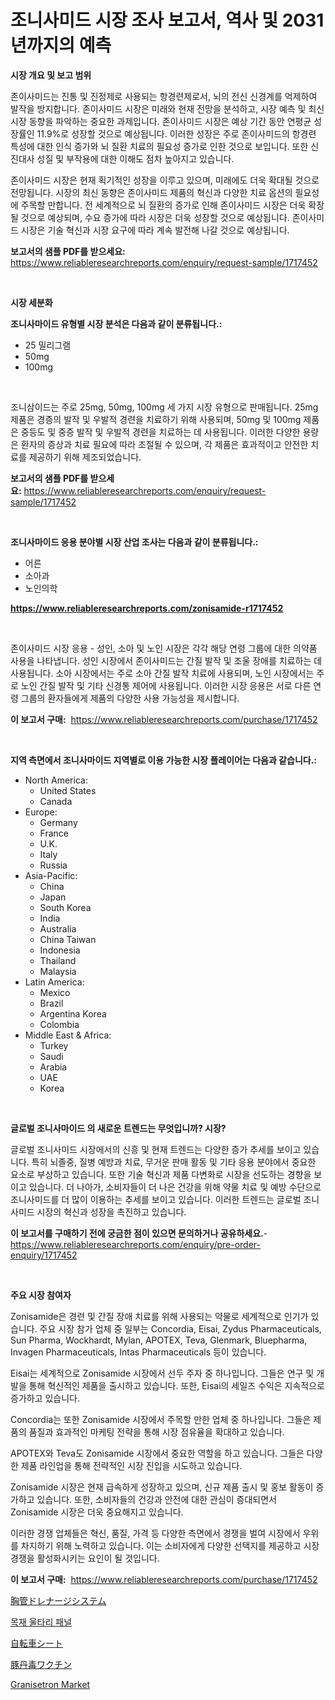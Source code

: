 <p><h1>조니사미드 시장 조사 보고서, 역사 및 2031년까지의 예측</h1></p><p><strong>시장 개요 및 보고 범위</strong></p>
<p><p>존이사미드는 진통 및 진정제로 사용되는 항경련제로서, 뇌의 전신 신경계를 억제하여 발작을 방지합니다. 존이사미드 시장은 미래와 현재 전망을 분석하고, 시장 예측 및 최신 시장 동향을 파악하는 중요한 과제입니다. 존이사미드 시장은 예상 기간 동안 연평균 성장률인 11.9%로 성장할 것으로 예상됩니다. 이러한 성장은 주로 존이사미드의 항경련 특성에 대한 인식 증가와 뇌 질환 치료의 필요성 증가로 인한 것으로 보입니다. 또한 신진대사 성질 및 부작용에 대한 이해도 점차 높아지고 있습니다.</p><p>존이사미드 시장은 현재 획기적인 성장을 이루고 있으며, 미래에도 더욱 확대될 것으로 전망됩니다. 시장의 최신 동향은 존이사미드 제품의 혁신과 다양한 치료 옵션의 필요성에 주목할 만합니다. 전 세계적으로 뇌 질환의 증가로 인해 존이사미드 시장은 더욱 확장될 것으로 예상되며, 수요 증가에 따라 시장은 더욱 성장할 것으로 예상됩니다. 존이사미드 시장은 기술 혁신과 시장 요구에 따라 계속 발전해 나갈 것으로 예상됩니다.</p></p>
<p><strong>보고서의 샘플 PDF를 받으세요:</strong> <a href="https://www.reliableresearchreports.com/enquiry/request-sample/1717452">https://www.reliableresearchreports.com/enquiry/request-sample/1717452</a></p>
<p>&nbsp;</p>
<p><strong>시장 세분화</strong></p>
<p><strong>조니사마이드 유형별 시장 분석은 다음과 같이 분류됩니다.:</strong></p>
<p><ul><li>25 밀리그램</li><li>50mg</li><li>100mg</li></ul></p>
<p>&nbsp;</p>
<p><p>조니삼이드는 주로 25mg, 50mg, 100mg 세 가지 시장 유형으로 판매됩니다. 25mg 제품은 경증의 발작 및 우발적 경련을 치료하기 위해 사용되며, 50mg 및 100mg 제품은 중등도 및 중증 발작 및 우발적 경련을 치료하는 데 사용됩니다. 이러한 다양한 용량은 환자의 증상과 치료 필요에 따라 조절될 수 있으며, 각 제품은 효과적이고 안전한 치료를 제공하기 위해 제조되었습니다.</p></p>
<p><strong>보고서의 샘플 PDF를 받으세요:</strong>&nbsp;<a href="https://www.reliableresearchreports.com/enquiry/request-sample/1717452">https://www.reliableresearchreports.com/enquiry/request-sample/1717452</a></p>
<p>&nbsp;</p>
<p><strong> 조니사마이드 응용 분야별 시장 산업 조사는 다음과 같이 분류됩니다.:</strong></p>
<p><ul><li>어른</li><li>소아과</li><li>노인의학</li></ul></p>
<p><strong><a href="https://www.reliableresearchreports.com/zonisamide-r1717452">https://www.reliableresearchreports.com/zonisamide-r1717452</a></strong></p>
<p>&nbsp;</p>
<p><p>존이사미드 시장 응용 - 성인, 소아 및 노인 시장은 각각 해당 연령 그룹에 대한 의약품 사용을 나타냅니다. 성인 시장에서 존이사미드는 간질 발작 및 조울 장애를 치료하는 데 사용됩니다. 소아 시장에서는 주로 소아 간질 발작 치료에 사용되며, 노인 시장에서는 주로 노인 간질 발작 및 기타 신경통 제어에 사용됩니다. 이러한 시장 응용은 서로 다른 연령 그룹의 환자들에게 제품의 다양한 사용 가능성을 제시합니다.</p></p>
<p><strong>이 보고서 구매:</strong>&nbsp; <a href="https://www.reliableresearchreports.com/purchase/1717452">https://www.reliableresearchreports.com/purchase/1717452</a></p>
<p>&nbsp;</p>
<p><strong>지역 측면에서 조니사마이드 지역별로 이용 가능한 시장 플레이어는 다음과 같습니다.:</strong></p>
<p><ul>
    <li>
        North America:
        <ul>
            <li>United States</li>
            <li>Canada</li>
        </ul>
    </li>
    <li>
        Europe:
        <ul>
            <li>Germany</li>
            <li>France</li>
            <li>U.K.</li>
            <li>Italy</li>
            <li>Russia</li>
        </ul>
    </li>
    <li>
        Asia-Pacific:
        <ul>
            <li>China</li>
            <li>Japan</li>
            <li>South Korea</li>
            <li>India</li>
            <li>Australia</li>
            <li>China Taiwan</li>
            <li>Indonesia</li>
            <li>Thailand</li>
            <li>Malaysia</li>
        </ul>
    </li>
    <li>
        Latin America:
        <ul>
            <li>Mexico</li>
            <li>Brazil</li>
            <li>Argentina Korea</li>
            <li>Colombia</li>
        </ul>
    </li>
    <li>
        Middle East & Africa:
        <ul>
            <li>Turkey</li>
            <li>Saudi</li>
            <li>Arabia</li>
            <li>UAE</li>
            <li>Korea</li>
        </ul>
    </li>
    </ul></p>
<p>&nbsp;</p>
<p><strong>글로벌 조니사마이드 의 새로운 트렌드는 무엇입니까? 시장?</strong></p>
<p><p>글로벌 조니사미드 시장에서의 신흥 및 현재 트렌드는 다양한 증가 추세를 보이고 있습니다. 특히 뇌졸중, 질병 예방과 치료, 무거운 판매 활동 및 기타 응용 분야에서 중요한 요소로 부상하고 있습니다. 또한 기술 혁신과 제품 다변화로 시장을 선도하는 경향을 보이고 있습니다. 더 나아가, 소비자들이 더 나은 건강을 위해 약물 치료 및 예방 수단으로 조니사미드를 더 많이 이용하는 추세를 보이고 있습니다. 이러한 트렌드는 글로벌 조니사미드 시장의 혁신과 성장을 촉진하고 있습니다.</p></p>
<p><strong>이 보고서를 구매하기 전에 궁금한 점이 있으면 문의하거나 공유하세요.</strong>- <a href="https://www.reliableresearchreports.com/enquiry/pre-order-enquiry/1717452">https://www.reliableresearchreports.com/enquiry/pre-order-enquiry/1717452</a></p>
<p>&nbsp;</p>
<p><strong>주요 시장 참여자</strong></p>
<p><p>Zonisamide은 경련 및 간질 장애 치료를 위해 사용되는 약물로 세계적으로 인기가 있습니다. 주요 시장 참가 업체 중 일부는 Concordia, Eisai, Zydus Pharmaceuticals, Sun Pharma, Wockhardt, Mylan, APOTEX, Teva, Glenmark, Bluepharma, Invagen Pharmaceuticals, Intas Pharmaceuticals 등이 있습니다.</p><p>Eisai는 세계적으로 Zonisamide 시장에서 선두 주자 중 하나입니다. 그들은 연구 및 개발을 통해 혁신적인 제품을 출시하고 있습니다. 또한, Eisai의 세일즈 수익은 지속적으로 증가하고 있습니다.</p><p>Concordia는 또한 Zonisamide 시장에서 주목할 만한 업체 중 하나입니다. 그들은 제품의 품질과 효과적인 마케팅 전략을 통해 시장 점유율을 확대하고 있습니다.</p><p>APOTEX와 Teva도 Zonisamide 시장에서 중요한 역할을 하고 있습니다. 그들은 다양한 제품 라인업을 통해 전략적인 시장 진입을 시도하고 있습니다.</p><p>Zonisamide 시장은 현재 급속하게 성장하고 있으며, 신규 제품 출시 및 홍보 활동이 증가하고 있습니다. 또한, 소비자들의 건강과 안전에 대한 관심이 증대되면서 Zonisamide 시장은 더욱 중요해지고 있습니다.</p><p>이러한 경쟁 업체들은 혁신, 품질, 가격 등 다양한 측면에서 경쟁을 벌여 시장에서 우위를 차지하기 위해 노력하고 있습니다. 이는 소비자에게 다양한 선택지를 제공하고 시장 경쟁을 활성화시키는 요인이 될 것입니다.</p></p>
<p><strong>이 보고서 구매:</strong>&nbsp;&nbsp;<a href="https://www.reliableresearchreports.com/purchase/1717452">https://www.reliableresearchreports.com/purchase/1717452</a></p>
<p><p><a href="https://github.com/KaydenJohns1964/Market-Research-Report-List-1/blob/main/440186125170.md">胸管ドレナージシステム</a></p><p><a href="https://medium.com/@karenburke2009/%EB%AA%A9%EC%9E%AC-%EC%9A%B8%ED%83%80%EB%A6%AC-%ED%8C%A8%EB%84%90-%EC%8B%9C%EC%9E%A5-%EC%A0%84%EB%A7%9D-%EC%82%B0%EC%97%85-%EA%B0%9C%EC%9A%94-%EB%B0%8F-%EC%98%88%EC%B8%A1-2024%EB%85%84%EB%B6%80%ED%84%B0-2031%EB%85%84%EA%B9%8C%EC%A7%80-4f43d0daa13b">목재 울타리 패널</a></p><p><a href="https://medium.com/@camilcosta76856/%E8%87%AA%E8%BB%A2%E8%BB%8A%E3%82%B7%E3%83%BC%E3%83%88%E5%B8%82%E5%A0%B4-%E6%88%90%E5%8A%9F%E3%81%99%E3%82%8B%E3%83%93%E3%82%B8%E3%83%8D%E3%82%B9%E6%88%A6%E7%95%A5%E3%81%AE%E9%8D%B52031%E5%B9%B4%E3%81%BE%E3%81%A7%E3%81%AE%E4%BA%88%E6%B8%AC-80902275af56">自転車シート</a></p><p><a href="https://medium.com/@rockcod61/%E8%B1%9A%E3%82%A8%E3%83%AA%E3%82%B7%E3%83%9A%E3%83%A9%E3%83%AF%E3%82%AF%E3%83%81%E3%83%B3%E5%B8%82%E5%A0%B4%E8%A6%8F%E6%A8%A1-cagr-%E3%83%88%E3%83%AC%E3%83%B3%E3%83%892024-2030-d82ede7c451f">豚丹毒ワクチン</a></p><p><a href="https://github.com/mancsybtousav/Market-Research-Report-List-2/blob/main/granisetron-market.md">Granisetron Market</a></p></p>